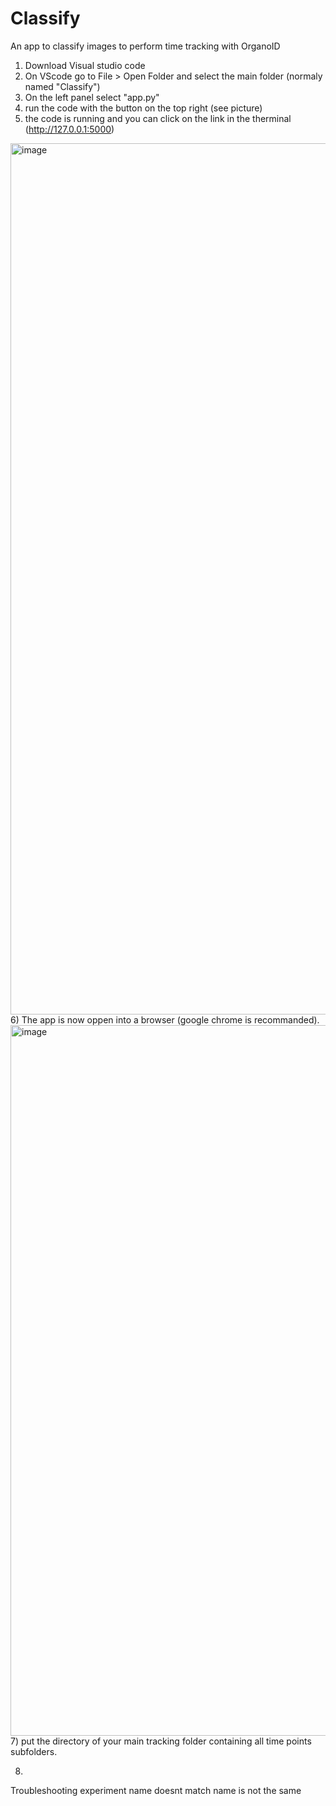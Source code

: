 # Classify
An app to classify images to perform time tracking with OrganoID

1) Download Visual studio code
2) On VScode go to File > Open Folder and select the main folder (normaly named "Classify")
3) On the left panel select "app.py"
4) run the code with the button on the top right (see picture)
5) the code is running and you can click on the link in the therminal (http://127.0.0.1:5000)
<img width="1394" alt="image" src="https://github.com/Djul0/Classify/assets/82659922/19340194-5522-4177-88bf-b3415b76bdf8">
6) The app is now oppen into a browser (google chrome is recommanded).
<img width="1137" alt="image" src="https://github.com/Djul0/Classify/assets/82659922/3c8a08ea-e96d-4fce-9f3f-8b28a41ce62d">
7) put the directory of your main tracking folder containing all time points subfolders.

8) 

Troubleshooting
experiment name doesnt match
name is not the same
